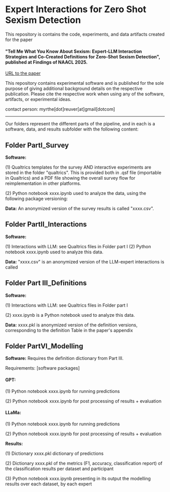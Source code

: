 # Expert Interactions for Zero Shot Sexism Detection

This repository is contains the code, experiments, and data artifacts created for the paper 

#### "Tell Me What You Know About Sexism: Expert-LLM Interaction Strategies and Co-Created Definitions for Zero-Shot Sexism Detection", published at Findings of NAACL 2025.
[URL to the paper]()

This repository contains experimental software and is published for the sole purpose of giving additional background details on the respective publication. Please cite the respective work when using any of the software, artifacts, or experimental ideas. 

contact person: myrthe[dot]reuver[at]gmail[dotcom]


--------
Our folders represent the different parts of the pipeline, and in each is a software, data, and results subfolder with the following content:

## Folder PartI_Survey
**Software:** 

(1) Qualtrics templates for the survey AND interactive experiments are stored in the folder "qualtrics". 
This is provided both in .qsf file (importable in Qualtrics) and a PDF file showing the overall survey flow for reimplementation in other platforms.

(2) Python notebook xxxx.ipynb used to analyze the data, using the following package versioning:

**Data:** 
An anonymized version of the survey results is called "xxxx.csv".

## Folder PartII_Interactions
**Software:** 

(1) Interactions with LLM: see Qualtrics files in Folder part I
(2) Python notebook xxxx.ipynb used to analyze this data.

**Data:** 
"xxxx.csv" is an anonymized version of the LLM-expert interactions is called 

## Folder Part III_Definitions
**Software:** 

(1) Interactions with LLM: see Qualtrics files in Folder part I

(2) xxxx.ipynb is a Python notebook used to analyze this data.

**Data:** 
xxxx.pkl is anonymized version of the definition versions, corresponding to the definition Table in the paper's appendix

## Folder PartVI_Modelling
**Software:** 
Requires the definition dictionary from Part III. 

Requirements:
[software packages]

#### GPT: 
(1) Python notebook xxxx.ipynb for running predictions

(2) Python notebook xxxx.ipynb for post processing of results + evaluation

#### LLaMa:
(1) Python notebook xxxx.ipynb for running predictions

(2) Python notebook xxxx.ipynb for post processing of results + evaluation

**Results:**

(1) Dictionary xxxx.pkl dictionary of predictions

(2) Dictionary xxxx.pkl of the metrics (F1, accuracy, classification report) of the classification results per dataset and participant

(3) Python notebook xxxx.ipynb presenting in its output the modelling results over each dataset, by each expert
